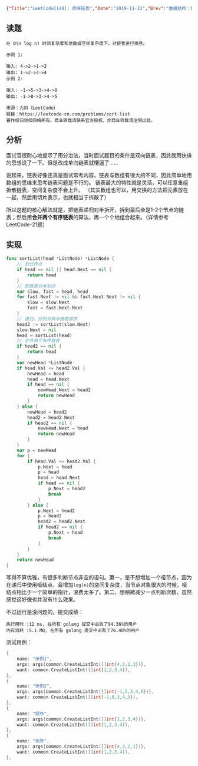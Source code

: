```json lw-blog-meta
{"Title":"LeetCode[148]: 排序链表","Date":"2019-11-22","Brev":"数据结构：链表(3/10)。中等难度。昨天面试考到的题。","Tags":["算法与数据结构"]}
```



## 读题

```text
在 O(n log n) 时间复杂度和常数级空间复杂度下，对链表进行排序。

示例 1:

输入: 4->2->1->3
输出: 1->2->3->4
示例 2:

输入: -1->5->3->4->0
输出: -1->0->3->4->5

来源：力扣（LeetCode）
链接：https://leetcode-cn.com/problems/sort-list
著作权归领扣网络所有。商业转载请联系官方授权，非商业转载请注明出处。
```

## 分析

面试官很耐心地提示了用分治法，当时面试题目的条件是双向链表，因此就用快排的思想说了一下。但是改成单向链表就懵逼了……

说起来，链表好像还真是面试常考内容。链表与数组有很大的不同，因此简单地用数组的思维来思考链表问题是不行的。
链表最大的特性就是灵活，可以任意重组拆散链表，空间复杂度不会上升。
（其实数组也可以，用交换的方法把元素放在一起，然后用切片表示，也就相当于拆散了）

所以这题的核心解法就是，把链表递归对半拆开，拆到最后全是1-2个节点的链表；然后用**合并两个有序链表**的算法，再一个个地组合起来。（详情参考LeetCode-21题）

## 实现

```go
func sortList(head *ListNode) *ListNode {
    // 划分终点
    if head == nil || head.Next == nil {
        return head
    }
    // 把链表对半划分
    var slow, fast = head, head
    for fast.Next != nil && fast.Next.Next != nil {
        slow = slow.Next
        fast = fast.Next.Next
    }
    // 递归，分别对两半链表排序
    head2 := sortList(slow.Next)
    slow.Next = nil
    head = sortList(head)
    // 合并两个有序链表
    if head2 == nil {
        return head
    }
    var newHead *ListNode
    if head.Val <= head2.Val {
        newHead = head
        head = head.Next
        if head == nil {
            newHead.Next = head2
            return newHead
        }
    } else {
        newHead = head2
        head2 = head2.Next
        if head2 == nil {
            newHead.Next = head
            return newHead
        }
    }
    var p = newHead
    for {
        if head.Val <= head2.Val {
            p.Next = head
            p = head
            head = head.Next
            if head == nil {
                p.Next = head2
                break
            }
        } else {
            p.Next = head2
            p = head2
            head2 = head2.Next
            if head2 == nil {
                p.Next = head
                break
            }
        }
    }
    return newHead
}
```

写得不算优雅，有很多判断节点非空的语句。第一，是不想增加一个哑节点，因为在递归中使用哑结点，会增加`log(n)`的空间复杂度，当节点对象很大的时候，哑结点相比于一个简单的指针，浪费太多了。第二，想稍微减少一点判断次数，虽然感觉这好像也并没有什么效果。

不过运行是没问题的。提交成绩：

```text
执行用时 :12 ms, 在所有 golang 提交中击败了94.36%的用户
内存消耗 :5.1 MB, 在所有 golang 提交中击败了76.40%的用户
```

测试用例：

```go
{
    name: "示例1",
    args: args{common.CreateListInt([]int{4,2,1,3})},
    want: common.CreateListInt([]int{1,2,3,4}),
},
{
    name: "示例2",
    args: args{common.CreateListInt([]int{-1,5,3,4,0})},
    want: common.CreateListInt([]int{-1,0,3,4,5}),
},
{
    name: "顺序",
    args: args{common.CreateListInt([]int{1,2,3,4})},
    want: common.CreateListInt([]int{1,2,3,4}),
},
{
    name: "倒序",
    args: args{common.CreateListInt([]int{4,3,2,1})},
    want: common.CreateListInt([]int{1,2,3,4}),
},
```
